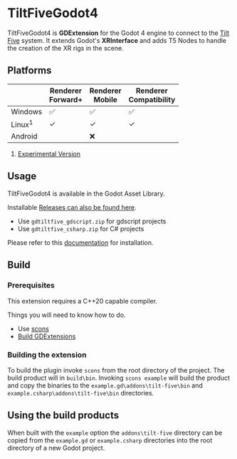 # TiltFiveGodot4

TiltFiveGodot4 is **GDExtension** for the Godot 4 engine to connect to the [Tilt Five](https://www.tiltfive.com/) system. It extends Godot's **XRInterface** and adds T5 Nodes to handle the creation of the XR rigs in the scene.

## Platforms

| | Renderer</br> Forward+ | Renderer</br> Mobile | Renderer</br> Compatibility |
| - | - | - | - |
| Windows |✅| ✅ | ✅  |
| Linux<sup>1</sup> |  &checkmark; |&checkmark; | &checkmark;  |
| Android | | &#10060; |  |

1. [Experimental Version](https://github.com/patrickdown/TiltFiveGodot4/releases/tag/1.1.0-linux-experimental3)

## Usage

TiltFiveGodot4 is available in the Godot Asset Library. 

Installable [Releases can also be found here](https://github.com/GodotVR/TiltFiveGodot4/releases). 
- Use `gdtiltfive_gdscript.zip` for gdscript projects
- Use `gdtiltfive_csharp.zip` for C# projects

Please refer to this [documentation](https://patrickdown.github.io/godot/tilt-five-godot-4.html) for installation.

## Build

### Prerequisites

This extension requires a C++20 capable compiler.

Things you will need to know how to do.
* Use [scons](https://scons.org/) 
* [Build GDExtensions](https://docs.godotengine.org/en/stable/tutorials/scripting/gdextension/gdextension_cpp_example.html)

### Building the extension

To build the plugin invoke `scons` from the root directory of the project. The build product will in `build\bin`.  Invoking `scons example` will build the product and copy the binaries to the `example.gd\addons\tilt-five\bin` and `example.csharp\addons\tilt-five\bin` directories. 

## Using the build products

When built with the `example` option the `addons\tilt-five` directory can be copied from the `example.gd` or `example.csharp` directories into the root directory of a new Godot project.



